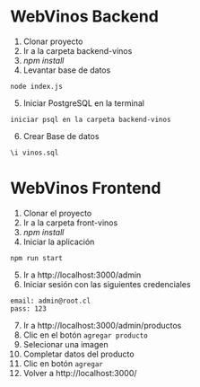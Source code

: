 # WebVinos Backend

1. Clonar proyecto
2. Ir a la carpeta backend-vinos
3. *npm install*
4. Levantar base de datos
```
node index.js
```
5. Iniciar PostgreSQL en la terminal
```
iniciar psql en la carpeta backend-vinos
```
6. Crear Base de datos
```
\i vinos.sql
```


# WebVinos Frontend

1. Clonar el proyecto
2. Ir a la carpeta front-vinos
3. *npm install*
4. Iniciar la aplicación
```
npm run start
```
5. Ir a http://localhost:3000/admin
6. Iniciar sesión con las siguientes credenciales
```
email: admin@root.cl
pass: 123
```
7. Ir a http://localhost:3000/admin/productos
8. Clic en el botón `agregar producto`
9. Selecionar una imagen
10. Completar datos del producto
11. Clic en botón `agregar`
12. Volver a http://localhost:3000/